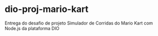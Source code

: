 # dio-proj-mario-kart
Entrega do desafio de projeto Simulador de Corridas do Mario Kart com Node.js da plataforma DIO
